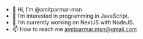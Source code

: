 - 👋 Hi, I’m @amitparmar-msn
- 👀 I’m interested in programming in JavaScript.
- 🌱 I’m currently working on NextJS with NodeJS.
- 📫 How to reach me amitparmar.msn@gmail.com

<!---
amitparmar-msn/amitparmar-msn is a ✨ special ✨ repository because its `README.md` (this file) appears on your GitHub profile.
You can click the Preview link to take a look at your changes.
--->
